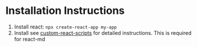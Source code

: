 # Installation Instructions

1. Install react: `npx create-react-app my-app`
2. Install see [custom-react-scripts](https://github.com/kitze/custom-react-scripts) for detailed instructions. This is required for react-md